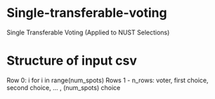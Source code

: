 # Single-transferable-voting
Single Transferable Voting (Applied to NUST Selections)

# Structure of input csv
Row 0: i for i in range(num_spots)
Rows 1 - n_rows: voter, first choice, second choice, ... , (num_spots) choice
